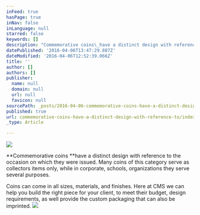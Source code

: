 ```yaml
---
inFeed: true
hasPage: true
inNav: false
inLanguage: null
starred: false
keywords: []
description: "Commemorative coins\_have a distinct design with reference to the occasion on which they were issued. Many coins of this category serve as collectors items only, while in corporate, schools, organizations they serve several purposes. \_\_"
datePublished: '2016-04-06T13:47:29.887Z'
dateModified: '2016-04-06T12:52:39.066Z'
title: ''
author: []
authors: []
publisher:
  name: null
  domain: null
  url: null
  favicon: null
sourcePath: _posts/2016-04-06-commemorative-coins-have-a-distinct-design-with-reference-to.md
published: true
url: commemorative-coins-have-a-distinct-design-with-reference-to/index.html
_type: Article

---
```

![](https://the-grid-user-content.s3-us-west-2.amazonaws.com/111ceb84-b46b-4f3e-803d-8822a94b11c4.jpg)

**Commemorative coins **have a distinct design with reference to the occasion on which they were issued. Many coins of this category serve as collectors items only, while in corporate, schools, organizations they serve several purposes.   

Coins can come in all sizes, materials, and finishes.  Here at CMS we can help you build the right piece for your client, to meet their budget, design requirements, as well provide the custom packaging that can also be imprinted.
![](https://the-grid-user-content.s3-us-west-2.amazonaws.com/c22c1876-427b-41aa-a1d8-18925331e860.jpg)